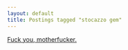 ```yaml
---
layout: default
title: Postings tagged "stocazzo gem"
---
```

[Fuck you, motherfucker.](http:///2011/02/first-post-fuck-you)<br />
